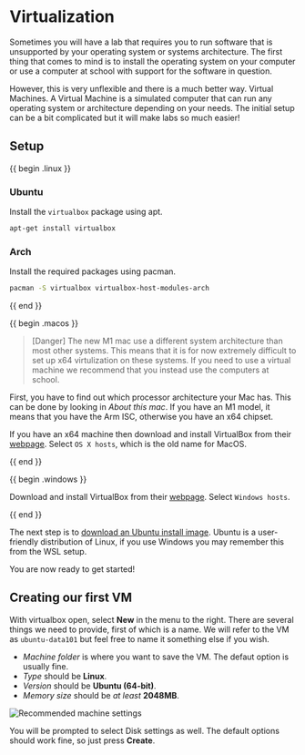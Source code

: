 # Virtualization

Sometimes you will have a lab that requires you to run software that is unsupported by your operating system or systems architecture. The first thing that comes to mind is to install the operating system on your computer or use a computer at school with support for the software in question.

However, this is very unflexible and there is a much better way. Virtual Machines. A Virtual Machine is a simulated computer that can run any operating system or architecture depending on your needs. The initial setup can be a bit complicated but it will make labs so much easier!

## Setup

{{ begin .linux }}

### Ubuntu

Install the `virtualbox` package using apt.

```bash
apt-get install virtualbox
```

### Arch

Install the required packages using pacman.

```bash
pacman -S virtualbox virtualbox-host-modules-arch
```

{{ end }}

{{ begin .macos }}

> [Danger]
> The new M1 mac use a different system architecture than most other systems. This means that it is for now extremely difficult to set up x64 virtulization on these systems. If you need to use a virtual machine we recommend that you instead use the computers at school.

First, you have to find out which processor architecture your Mac has. This can be done by looking in _About this mac_. If you have an M1 model, it means that you have the Arm ISC, otherwise you have an x64 chipset.

If you have an x64 machine then download and install VirtualBox from their [webpage](https://www.virtualbox.org/wiki/Downloads). Select `OS X hosts`, which is the old name for MacOS.

{{ end }}

{{ begin .windows }}

Download and install VirtualBox from their [webpage](https://www.virtualbox.org/wiki/Downloads). Select `Windows hosts`.

{{ end }}

The next step is to [download an Ubuntu install image](https://ubuntu.com/download/desktop). Ubuntu is a user-friendly distribution of Linux, if you use Windows you may remember this from the WSL setup.

You are now ready to get started!

## Creating our first VM

With virtualbox open, select **New** in the menu to the right. There are several things we need to provide, first of which is a name. We will refer to the VM as `ubuntu-data101` but feel free to name it something else if you wish.

- _Machine folder_ is where you want to save the VM. The defaut option is usually fine.
- _Type_ should be **Linux**.
- _Version_ should be **Ubuntu (64-bit)**.
- _Memory size_ should be _at least_ **2048MB**.

![Recommended machine settings](/Assets/virtualization/vm_settings.png)

You will be prompted to select Disk settings as well. The default options should work fine, so just press **Create**.

